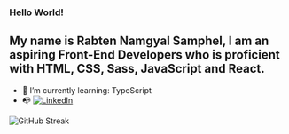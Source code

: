 ### Hello World!
##  My name is Rabten Namgyal Samphel, I am an aspiring Front-End Developers who is proficient with HTML, CSS, Sass, JavaScript and React.

- 🌱 I’m currently learning: TypeScript
- 📭 [![LinkedIn](https://user-images.githubusercontent.com/76475970/192125786-1d1ee168-58ea-41b1-b771-9080501167f3.png)](https://github.com/rabtennamgyal)


<!-- -  !()[<a href='https://www.linkedin.com/in/rabten-samphel-53171a1bb/' target='_blank'>
<img src='./img/linkedin.png' alt='linkedImg' style='display: inline-block; height: 2rem; margin: 10px'/>
</a>
] -->
<!-- <a href='https://twitter.com/rabtensamphel' target='_blank'>
<img src='./img/twitter.png' alt='twitterImg' style='display: inline-block; height: 2rem; margin: 10px'/>
</a> -->



![GitHub Streak](https://github-readme-streak-stats.herokuapp.com?user=rabtennamgyal&theme=soft-green)
